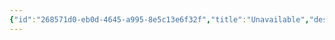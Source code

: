 ```yaml
---
{"id":"268571d0-eb0d-4645-a995-8e5c13e6f32f","title":"Unavailable","description":"Unavailable quests.","publish":true,"date_created":"Tuesday, April 2nd 2024, 7:48:58 pm","date_modified":"Monday, April 15th 2024, 12:40:09 am","cssclasses":["mado-heading"],"path":"Tabletop/Campaigns/And A Thousand Years More/Quests/Unavailable/index.md","permalink":"/tabletop/campaigns/and-a-thousand-years-more/quests/unavailable/index/","PassFrontmatter":true}
---
```



<div class="dataview-embed dataview-callout-list"><span></span></div>

